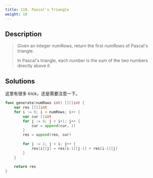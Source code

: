 ```yaml
---
title: 118. Pascal's Triangle
weight: 10
---
```

## Description
> Given an integer numRows, return the first numRows of Pascal's triangle.
> 
> In Pascal's triangle, each number is the sum of the two numbers directly above it

## Solutions

这里有很多 trick，还是需要注意一下。
```go
func generate(numRows int) [][]int {
    var res [][]int
    for i := 0; i < numRows; i++ {
        var cur []int
        for j := 0; j < i+1; j++ {
            cur = append(cur, 1)
        }
        res = append(res, cur)
        
        for j := 1; j < i; j++ {
            res[i][j] = res[i-1][j-1] + res[i-1][j]
        }
    }
    
    return res
}
```
